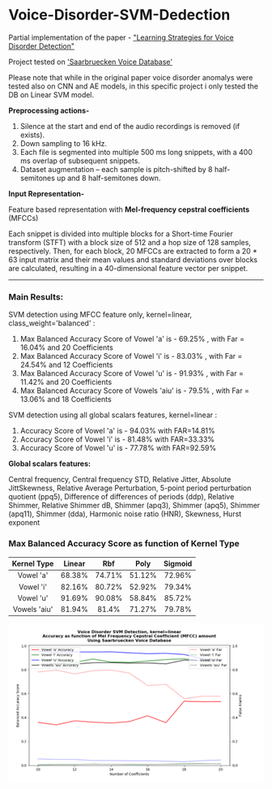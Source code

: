 # Voice-Disorder-SVM-Dedection
Partial implementation of the paper - ["Learning Strategies for Voice Disorder Detection"](/LearningStrategiesforVoiceDisorderDetection.pdf)

Project tested on ['Saarbruecken Voice Database'](http://stimmdb.coli.uni-saarland.de/help_en.php4)

Please note that while in the original paper voice disorder anomalys were tested also on CNN and AE models, in this specific project i only tested the DB on Linear SVM model.

**Preprocessing actions-**
1.	Silence at the start and end of the audio recordings is removed (if exists).
2.	Down sampling to 16 kHz.
3.	Each file is segmented into multiple 500 ms long snippets, with a 400 ms overlap of subsequent snippets.
4.	Dataset augmentation – each sample is pitch-shifted by 8 half-semitones up and 8 half-semitones down.

**Input Representation-**

Feature based representation with **Mel-frequency cepstral coefficients** (MFCCs)

Each snippet is divided into multiple blocks for a Short-time Fourier transform (STFT) with a block size of 512 and a hop size of 128 samples, respectively. 
Then, for each block, 20 MFCCs are extracted to form a 20 * 63 input matrix and their mean values and standard deviations over blocks are calculated, resulting in a 40-dimensional feature vector per snippet.

---

### **Main Results:**

SVM detection using MFCC feature only, kernel=linear, class_weight='balanced' :

1. Max Balanced Accuracy Score of Vowel 'a' is - 69.25% , with Far = 16.04% and 20 Coefficients
2. Max Balanced Accuracy Score of Vowel 'i' is - 83.03% , with Far = 24.54% and 12 Coefficients
3. Max Balanced Accuracy Score of Vowel 'u' is - 91.93% , with Far = 11.42% and 20 Coefficients
4. Max Balanced Accuracy Score of Vowels 'aiu' is - 79.5% , with Far = 13.06% and 18 Coefficients


SVM detection using all global scalars features, kernel=linear :

1. Accuracy Score of Vowel 'a' is - 94.03% with FAR=14.81%
2. Accuracy Score of Vowel 'i' is - 81.48% with FAR=33.33%
3. Accuracy Score of Vowel 'u' is - 77.78% with FAR=92.59% 

**Global scalars features:**

Central frequency, Central frequency STD, Relative Jitter, Absolute JittSkewness, Relative Average Perturbation, 
5-point period perturbation quotient (ppq5), Difference of differences of periods (ddp), Relative Shimmer,
Relative Shimmer dB, Shimmer (apq3), Shimmer (apq5), Shimmer (apq11), Shimmer (dda), 
Harmonic noise ratio (HNR), Skewness, Hurst exponent

 ### Max Balanced Accuracy Score as function of Kernel Type
  
|          **Kernel Type**          |    Linear    |      Rbf     |     Poly     |    Sigmoid    |
|:---------------------------------:|:------------:|:------------:|:------------:|:-------------:|
|             Vowel 'a'             |    68.38%    |    74.71%    |    51.12%    |     72.96%    |
|             Vowel 'i'             |    82.16%    |    80.72%    |    52.92%    |     79.34%    |
|             Vowel 'u'             |    91.69%    |    90.08%    |    58.84%    |     85.72%    |
|            Vowels 'aiu'           |    81.94%    |     81.4%    |    71.27%    |     79.78%    |



![Image](/Balanced_accuracy_all_linear.PNG)
